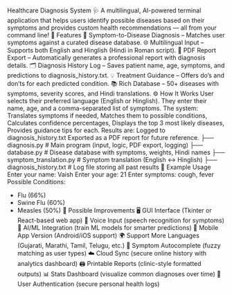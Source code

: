 Healthcare Diagnosis System 🩺
A multilingual, AI-powered terminal application that helps users identify possible diseases based on their symptoms and provides custom health recommendations — all from your command line!
🚀 Features
🔎 Symptom-to-Disease Diagnosis – Matches user symptoms against a curated disease database.
🌐 Multilingual Input – Supports both English and Hinglish (Hindi in Roman script).
📄 PDF Report Export – Automatically generates a professional report with diagnosis details.
🗂️ Diagnosis History Log – Saves patient name, age, symptoms, and predictions to diagnosis_history.txt.
💡 Treatment Guidance – Offers do’s and don’ts for each predicted condition.
📚 Rich Database – 50+ diseases with symptoms, severity scores, and Hindi translations.
⚙️ How It Works
User selects their preferred language (English or Hinglish).
They enter their name, age, and a comma-separated list of symptoms.
The system:
Translates symptoms if needed,
Matches them to possible conditions,
Calculates confidence percentages,
Displays the top 3 most likely diseases,
Provides guidance tips for each.
Results are:
Logged to diagnosis_history.txt
Exported as a PDF report for future reference.
├── diagnosis.py           # Main program (input, logic, PDF export, logging)
├── database.py            # Disease database with symptoms, weights, Hindi names
├── symptom_translation.py # Symptom translation (English ↔ Hinglish)
├── diagnosis_history.txt  # Log file storing all past results
📌 Example Usage
Enter your name: Vaish
Enter your age: 21
Enter symptoms: cough, fever
Possible Conditions:
- Flu (66%)
- Swine Flu (60%)
- Measles (50%)
🌟 Possible Improvements
🖥 GUI Interface (Tkinter or React-based web app)
🎤 Voice Input (speech recognition for symptoms)
🤖 AI/ML Integration (train ML models for smarter predictions)
📱 Mobile App Version (Android/iOS support)
🌍 Support More Languages (Gujarati, Marathi, Tamil, Telugu, etc.)
🔎 Symptom Autocomplete (fuzzy matching as user types)
☁️ Cloud Sync (secure online history with analytics dashboard)
🖨 Printable Reports (clinic-style formatted outputs)
📊 Stats Dashboard (visualize common diagnoses over time)
🔐 User Authentication (secure personal health logs)

